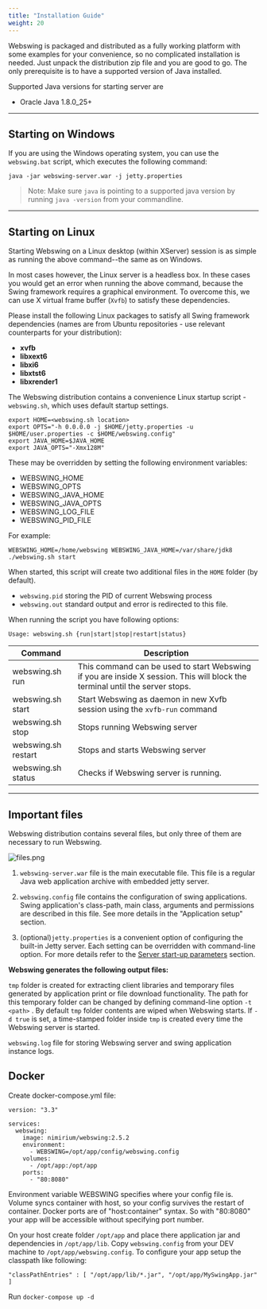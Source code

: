 ```yaml
---
title: "Installation Guide"
weight: 20
---
```


Webswing is packaged and distributed as a fully working platform with some examples for your convenience, so no complicated installation is needed. Just unpack the distribution zip file and you are good to go. The only prerequisite is to have a supported version of Java installed. 

Supported Java versions for starting server are

* Oracle Java 1.8.0_25+

---

## Starting on Windows 

If you are using the Windows operating system, you can use the `webswing.bat` script, which executes the following command: 

```
java -jar webswing-server.war -j jetty.properties
``` 

> Note: Make sure `java` is pointing to a supported java version by running `java -version` from your commandline.  

---

## Starting on Linux 

Starting Webswing on a Linux desktop (within XServer) session is as simple as running the above command--the same as on Windows.

In most cases however, the Linux server is a headless box. In these cases you would get an error when running the above command, because the Swing framework requires a graphical environment. To overcome this, we can use X virtual frame buffer (`Xvfb`) to satisfy these dependencies. 

Please install the following Linux packages to satisfy all Swing framework dependencies (names are from Ubuntu repositories - use relevant counterparts for your distribution):

* **xvfb**
* **libxext6**
* **libxi6**
* **libxtst6**
* **libxrender1**


The Webswing distribution contains a convenience Linux startup script - `webswing.sh`, which uses default startup settings. 

```shell
export HOME=<webswing.sh location>
export OPTS="-h 0.0.0.0 -j $HOME/jetty.properties -u $HOME/user.properties -c $HOME/webswing.config"
export JAVA_HOME=$JAVA_HOME
export JAVA_OPTS="-Xmx128M" 
```

These may be overridden by setting the following environment variables: 

* WEBSWING_HOME
* WEBSWING_OPTS
* WEBSWING_JAVA_HOME
* WEBSWING_JAVA_OPTS
* WEBSWING_LOG_FILE
* WEBSWING_PID_FILE

For example: 
```shell
WEBSWING_HOME=/home/webswing WEBSWING_JAVA_HOME=/var/share/jdk8 ./webswing.sh start
```

When started, this script will create two additional files in the `HOME` folder (by default).

* `webswing.pid` storing the PID of current Webswing process
* `webswing.out` standard output and error is redirected to this file.

When running the script you have following options:

```
Usage: webswing.sh {run|start|stop|restart|status}
``` 

Command 	        | Description
--------------------| ------------
webswing.sh run        | This command can be used to start Webswing if you are inside X session. This will block the terminal until the server stops. 
webswing.sh start      | Start Webswing as daemon in new Xvfb session using the `xvfb-run` command
webswing.sh stop       | Stops running Webswing server
webswing.sh restart    | Stops and starts Webswing server
webswing.sh status     | Checks if Webswing server is running. 

---

## Important files

Webswing distribution contains several files, but only three of them are necessary to run Webswing.

![files.png](../img/files.png)

1. `webswing-server.war` file is the main executable file. This file is a regular Java web application archive with embedded jetty server.

2. `webswing.config` file contains the configuration of swing applications. Swing application's class-path, main class, arguments and permissions are described in this file. See more details in the "Application setup" section.

3. (optional)`jetty.properties` is a convenient option of configuring the built-in Jetty server. Each setting can be overridden with command-line option. For more details refer to the [Server start-up parameters](../setup) section.

**Webswing generates the following output files:**

`tmp` folder is created for extracting client libraries and temporary files generated by application print or file download functionality. The path for this temporary folder can be changed by defining command-line option `-t <path>` . By default `tmp` folder contents are wiped when Webswing starts. If `-d true` is set, a time-stamped folder inside `tmp` is created every time the Webswing server is started.

`webswing.log` file for storing Webswing server and swing application instance logs.

## Docker

Create docker-compose.yml file:
```
version: "3.3"

services:
  webswing:
    image: nimirium/webswing:2.5.2
    environment:
      - WEBSWING=/opt/app/config/webswing.config
    volumes:
      - /opt/app:/opt/app
    ports:
      - "80:8080"
```

Environment variable WEBSWING specifies where your config file is.
Volume syncs container with host, so your config survives the restart of container.
Docker ports are of "host:container" syntax. So with "80:8080" your app will be accessible without specifying port number.

On your host create folder `/opt/app` and place there application jar and dependencies in `/opt/app/lib`.
Copy `webswing.config` from your DEV machine to `/opt/app/webswing.config`.
To configure your app setup the classpath like following:

```
"classPathEntries" : [ "/opt/app/lib/*.jar", "/opt/app/MySwingApp.jar" ]
```

Run `docker-compose up -d`